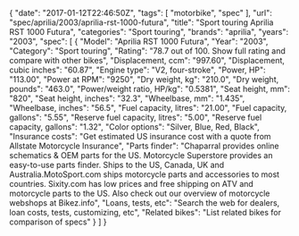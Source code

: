 {
    "date": "2017-01-12T22:46:50Z",
    "tags": [
        "motorbike",
        "spec"
    ],
    "url": "spec\/aprilia\/2003\/aprilia-rst-1000-futura",
    "title": "Sport touring Aprilia RST 1000 Futura",
    "categories": "Sport touring",
    "brands": "aprilia",
    "years": "2003",
    "spec": [
        {
            "Model": "Aprilia RST 1000 Futura",
            "Year": "2003",
            "Category": "Sport touring",
            "Rating": "78.7 out of 100. Show full rating and compare with other bikes",
            "Displacement, ccm": "997.60",
            "Displacement, cubic inches": "60.87",
            "Engine type": "V2, four-stroke",
            "Power, HP": "113.00",
            "Power at RPM": "9250",
            "Dry weight, kg": "210.0",
            "Dry weight, pounds": "463.0",
            "Power\/weight ratio, HP\/kg": "0.5381",
            "Seat height, mm": "820",
            "Seat height, inches": "32.3",
            "Wheelbase, mm": "1.435",
            "Wheelbase, inches": "56.5",
            "Fuel capacity, litres": "21.00",
            "Fuel capacity, gallons": "5.55",
            "Reserve fuel capacity, litres": "5.00",
            "Reserve fuel capacity, gallons": "1.32",
            "Color options": "Silver, Blue, Red, Black",
            "Insurance costs": "Get estimated US insurance cost with a quote from Allstate Motorcycle Insurance",
            "Parts finder": "Chaparral provides online schematics & OEM parts for the US.   Motorcycle Superstore provides an easy-to-use parts finder. Ships to the US, Canada, UK and Australia.MotoSport.com ships motorcycle parts and accessories to most countries.    Sixity.com has low prices and free shipping on ATV and motorcycle parts to the US. Also check out our overview of motorcycle webshops at Bikez.info",
            "Loans, tests, etc": "Search the web for dealers, loan costs, tests, customizing, etc",
            "Related bikes": "List related bikes for comparison of specs"
        }
    ]
}